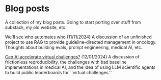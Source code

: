 # Blog posts
A collection of my blog posts. Going to start porting over stuff from substack, my old website, etc.

[We'll see who automates who](AutomatingOncology.md) (11/11/2024)
A discussion of an unfinished project to use RAG to provide guideline-directed management in oncology. Thoughts about building evals, prompt engineering, medical AI, etc.

[Can AI accelerate virtual challenges?](frictionless.md) (12/01/2024)
A discussion of frictionless reproducibility, the challenges with bad baseline implementations in medical AI, and the idea of using LLM scientific agents to build public leaderboards for ``virtual challenges.''
